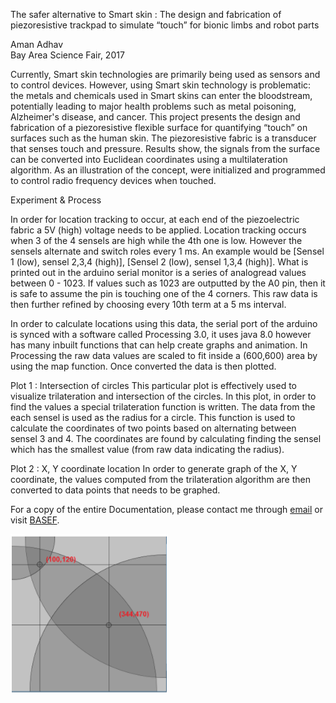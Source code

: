 The safer alternative to Smart skin : The design and fabrication of piezoresistive trackpad to simulate “touch” for bionic limbs and robot parts
 
Aman Adhav                                                                                                                       
Bay Area Science Fair, 2017
 
 
Currently, Smart skin technologies are primarily being used as sensors and to control devices. However, using Smart skin technology is problematic: the metals and chemicals used in Smart skins can enter the bloodstream, potentially leading to major health problems such as metal poisoning, Alzheimer's disease, and cancer. This project presents the design and fabrication of a piezoresistive flexible surface for quantifying “touch” on surfaces such as the human skin. The piezoresistive fabric is a transducer that senses touch and pressure. Results show, the signals from the surface can be converted into Euclidean coordinates using a multilateration algorithm. As an illustration of the concept, were initialized and programmed to control radio frequency devices when touched.

Experiment & Process 
 
In order for location tracking to occur, at each end of the piezoelectric fabric a 5V (high) voltage needs to be applied. Location tracking occurs when 3 of the 4 sensels are high while the 4th one is low. However the sensels alternate and switch roles every 1 ms. An example would be [Sensel 1 (low), sensel 2,3,4 (high)], [Sensel 2 (low), sensel 1,3,4 (high)]. What is printed out in the arduino serial monitor is a series of analogread values between 0 - 1023. If values such as 1023 are outputted by the A0 pin, then it is safe to assume the pin is touching one of the 4 corners. This raw data is then further refined by choosing every 10th term at a 5 ms interval. 
 
In order to calculate locations using this data, the serial port of the arduino is synced with a software called Processing 3.0, it uses java 8.0 however has many inbuilt functions that can help create graphs and animation. In Processing the raw data values are scaled to fit inside a (600,600) area by using the map function. Once converted the data is then plotted.
 
Plot 1 : Intersection of circles
This particular plot is effectively used to visualize trilateration and intersection of the circles. In this plot, in order to find the values a special trilateration function is written.  The data from the each sensel is used as the radius for a circle. This function is used to calculate the coordinates of two points based on alternating between sensel 3 and 4. The coordinates are found by calculating finding the sensel which has the smallest value (from raw data indicating the radius). 
 
Plot 2 : X, Y coordinate location 
In order to generate graph of the X, Y coordinate, the values computed from the trilateration algorithm are then converted to data points that needs to be graphed.

For a copy of the entire Documentation, please contact me through [email](amanadhav@gmail.com) or visit [BASEF](http://basef.ca/2017StudentAwardsIndex).

![Screenshot](cake.PNG)


